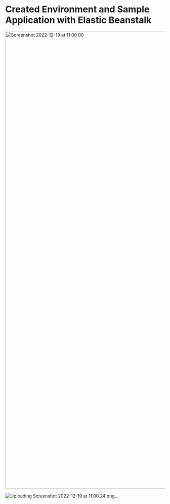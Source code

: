 # Created Environment and Sample Application with Elastic Beanstalk

<img width="1440" alt="Screenshot 2022-12-19 at 11 00 00" src="https://user-images.githubusercontent.com/116156151/208415778-ca4e072c-de8c-4b68-8707-4c97b12f0b47.png">


![Uploading Screenshot 2022-12-19 at 11.00.24.png…]()
